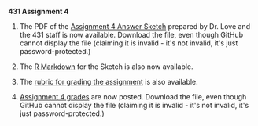 **431 Assignment 4**

1. The PDF of the [Assignment 4 Answer Sketch](https://github.com/THOMASELOVE/431homework/blob/master/HW4/431-sketch4-pw-2017.pdf) prepared by Dr. Love and the 431 staff is now available. Download the file, even though GitHub cannot display the file (claiming it is invalid - it's not invalid, it's just password-protected.)

2. The [R Markdown](https://github.com/THOMASELOVE/431homework/blob/master/HW4/431-sketch4-2017.Rmd) for the Sketch is also now available.

3. The [rubric for grading the assignment](https://github.com/THOMASELOVE/431homework/blob/master/HW4/431-rubric4-2017.pdf) is also available.

4. [Assignment 4 grades](https://github.com/THOMASELOVE/431homework/blob/master/HW4/431-grades4-pw-2017.pdf) are now posted. Download the file, even though GitHub cannot display the file (claiming it is invalid - it's not invalid, it's just password-protected.)
